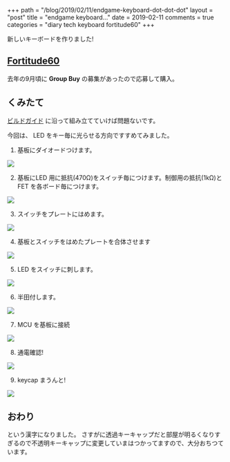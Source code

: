 +++
path = "/blog/2019/02/11/endgame-keyboard-dot-dot-dot"
layout = "post"
title = "endgame keyboard..."
date = 2019-02-11
comments = true
categories = "diary tech keyboard fortitude60"
+++

新しいキーボードを作りました!

## [Fortitude60](https://github.com/Pekaso/fortitude60)

去年の9月頃に **Group Buy** の募集があったので応募して購入。

## くみたて

[ビルドガイド](https://github.com/Pekaso/fortitude60/blob/master/Documents/buildguide_jp_v1.0.md) に沿って組み立てていけば問題ないです。

今回は、 LED をキー毎に光らせる方向ですすめてみました。

1. 基板にダイオードつけます。

![](/images/photo/fortitude60-diode.jpg)

2. 基板にLED 用に抵抗(470Ω)をスイッチ毎につけます。制御用の抵抗(1kΩ)と FET を各ボード毎につけます。

![](/images/photo/fortitude60-fet-resister.jpg)

3. スイッチをプレートにはめます。

![](/images/photo/fortitude60-switch-in-plate.jpg)

4. 基板とスイッチをはめたプレートを合体させます

![](/images/photo/fortitude60-docking-switch.jpg)

5. LED をスイッチに刺します。

![](/images/photo/fortitude60-led-in-switch.jpg)

6. 半田付します。

![](/images/photo/fortitude60-soldering-switch.jpg)

7. MCU を基板に接続

![](/images/photo/fortitude60-mcu-on-keyboard.jpg)

8. 通電確認!

![](/images/photo/fortitude60-lighting-keyboard.jpg)

9. keycap まうんと!

![](/images/photo/fortitude60-completing.jpg)

## おわり

という漢字になりました。
さすがに透過キーキャップだと部屋が明るくなりすぎるので不透明キーキャップに変更していまはつかってますので、大分おちつています。
